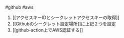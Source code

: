 #github #aws



1. [[アクセスキーIDとシークレットアクセスキーの取得]]
2. [[Githubのシークレット設定場所]]に上記２つを設定
3. [[github-action上でAWS認証する]]
